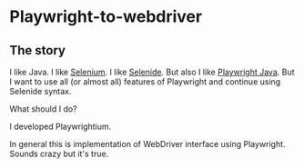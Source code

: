 # Playwright-to-webdriver

## The story
I like Java. I like [Selenium](https://selenium.dev/). I like [Selenide](https://selenide.org/).
But also I like [Playwright Java](https://playwright.dev/java/). But I want to use all (or almost all) features of 
Playwright and continue using Selenide syntax.

What should I do?

I developed Playwrightium.

In general this is implementation of WebDriver interface using Playwright. Sounds crazy but it's true.
